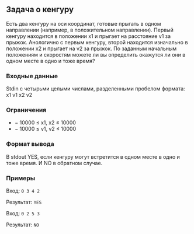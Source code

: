 Задача о кенгуру
----------------

Есть два кенгуру на оси координат, готовые прыгать в одном направлении (например, в
положительном направлении). Первый кенгуру находится в положении x1 и прыгает на
расстояние v1 за прыжок. Анологично с первым кенгуру, второй находится изначально в
положении x2 и прыгает на v2 за прыжок. По заданным начальным положениям и
скоростям можете ли вы определить окажутся ли они в одном месте в одно и тоже время?

### Входные данные​

Stdin с четырьми целыми числами, разделенными пробелом формата: x1 v1 x2 v2

### Ограничения​

* − 10000 ≤ x1, x2 ≤ 10000
* − 10000 ≤ v1, v2 ≤ 10000

### Формат вывода​

В stdout YES, если кенгуру могут встретится в одном месте в одно и тоже время. И NO в
обратном случае.

### Примеры​

Вход: `0 3 4 2`

Результат: `YES`

Вход: `0 2 5 3`

Результат: `NO`